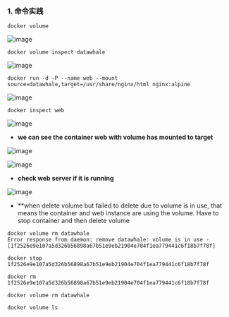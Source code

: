 ### 1. 命令实践 ###


```
docker volume
```

![image](https://user-images.githubusercontent.com/39177230/115022091-7a3b2180-9eef-11eb-8af3-f61cae327fd2.png)


```
docker volume inspect datawhale
```

![image](https://user-images.githubusercontent.com/39177230/115022237-b1a9ce00-9eef-11eb-8564-7c18c5ef0610.png)


```
docker run -d -P --name web --mount source=datawhale,target=/usr/share/nginx/html nginx:alpine
```

![image](https://user-images.githubusercontent.com/39177230/115022827-84115480-9ef0-11eb-9c5e-a7d0bf37f730.png)



```
docker inspect web
```

![image](https://user-images.githubusercontent.com/39177230/115023079-e0747400-9ef0-11eb-9e3c-5803a4d9dc0d.png)

* **we can see the container web with volume  has mounted to target**

![image](https://user-images.githubusercontent.com/39177230/115023395-511b9080-9ef1-11eb-8be4-945956a476e9.png)

![image](https://user-images.githubusercontent.com/39177230/115024128-3eee2200-9ef2-11eb-84d0-824714cd4faf.png)

* **check web server if it is running**

![image](https://user-images.githubusercontent.com/39177230/115023928-f9c9f000-9ef1-11eb-8d2a-f4228e71eda6.png)


* **when delete volume but failed to delete due to volume is in use, that means the container and web instance are using the volume. Have to stop container and then delete volume


```
docker volume rm datawhale
Error response from daemon: remove datawhale: volume is in use - [1f2526e9e107a5d326b56898a67b51e9eb21904e704f1ea779441c6f18b7f78f]

docker stop 1f2526e9e107a5d326b56898a67b51e9eb21904e704f1ea779441c6f18b7f78f

docker rm 1f2526e9e107a5d326b56898a67b51e9eb21904e704f1ea779441c6f18b7f78f 

docker volume rm datawhale

docker volume ls
```










